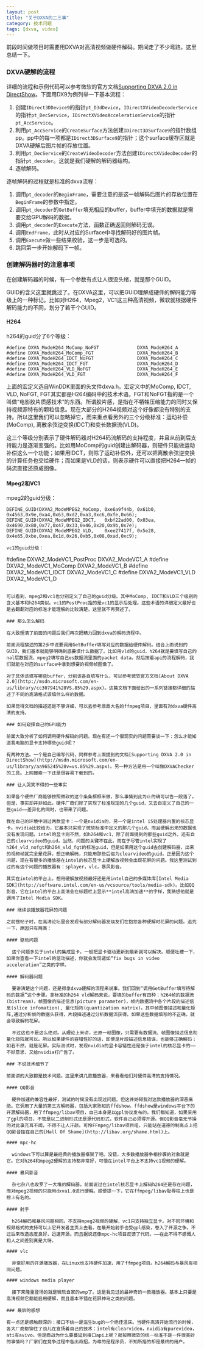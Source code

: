 ```yaml
---
layout: post
title: "关于DXVA的二三事"
category: 技术问题
tags: [dxva, video]
---
```


前段时间做项目时需要用DXVA对高清视频做硬件解码。期间走了不少弯路。这里总结一下。

### DXVA硬解的流程

详细的流程和示例代码可以参考微软的官方文档[Supporting DXVA 2.0 in DirectShow](http://msdn.microsoft.com/en-us/library/aa965245%28v=vs.85%29.aspx)。下面用DX9为例列举一下基本流程：

1. 创建`IDirect3DDevice9`的指针`pt_D3dDevice`，`IDirectXVideoDecoderService`的指针`pt_DecService`，`IDirectXVideoAccelerationService`的指针`pt_AccService`。
1. 利用`pt_AccService`的`CreateSurface`方法创建`IDirect3DSurface9`的指针数组pp。pp中的每一项都是`IDirect3DSurface9`的指针；这个surface缓存区就是DXVA硬解后图片帧的存放位置。
1. 利用`pt_DecService`的`CreateVideoDecoder`方法创建`IDirectXVideoDecoder`的指针`pt_decoder`。这就是我们硬解的解码器结构。
1. 逐帧解码。


逐帧解码的过程就是标准的dxva流程：

1. 调用`pt_decoder`的`BeginFrame`，需要注意的是这一帧解码后图片的存放位置在`BeginFrame`的参数中指定。
1. 调用`pt_decoder`的`GetBuffer`填充相应的buffer，buffer中填充的数据就是需要交给GPU解码的数据。
1. 调用`pt_decoder`的`Execute`方法，函数正确返回则解码无误。
1. 调用`EndFrame`，此时从对应的Surface中寻找解码好的图片帧。
1. 调用`Execute`做一些结果校验，这一步是可选的。
1. 跳回第一步开始解码下一帧。


### 创建解码器时的注意事项

在创建解码器的时候，有一个参数有点让人很没头绪，就是那个GUID。

GUID的含义这里就跳过了。在DXVA这里，可以把GUID理解成硬件的解码能力等级上的一种标记。比如对H264，Mpeg2，VC1这三种高清视频，微软就根据硬件解码能力的不同，划分了若干个GUID。

#### H264

h264的guid分了6个等级：

```
#define DXVA_ModeH264_MoComp_NoFGT              DXVA_ModeH264_A
#define DXVA_ModeH264_MoComp_FGT                DXVA_ModeH264_B
#define DXVA_ModeH264_IDCT_NoFGT                DXVA_ModeH264_C
#define DXVA_ModeH264_IDCT_FGT                  DXVA_ModeH264_D
#define DXVA_ModeH264_VLD_NoFGT                 DXVA_ModeH264_E
#define DXVA_ModeH264_VLD_FGT                   DXVA_ModeH264_F
```

上面的宏定义选自WinDDK里面的头文件dxva.h。宏定义中的MoComp, IDCT, VLD, NoFGT, FGT其实都是H264编码中的技术术语。FGT和NoFGT指的是一个叫做“电影胶片质感技术”的东西。所谓胶片感，是指在不牺牲压缩能力的同时又保持视频源特有的颗粒信息。现在大部分的H264视频对这个好像都没有特别的支持。所以这里我们可以忽略掉它，而来重点看另外的三个分级标准：运动补偿(MoComp), 离散余弦逆变换(IDCT)和变长数据流(VLD)。

这三个等级分别表示了硬件解码器对H264码流解码的支持程度，并且从前到后支持能力是逐渐变强的。比如用MoComp的guid创建出解码器，则硬件只能做运动补偿这么一个功能；如果用IDCT，则除了运动补偿外，还可以把离散余弦逆变换的计算任务也交给硬件；而如果是VLD的话，则表示硬件可以直接把H264一帧的码流直接还原成图像。

#### Mpeg2和VC1

mpeg2的guid分级：

```
DEFINE_GUID(DXVA2_ModeMPEG2_MoComp, 0xe6a9f44b, 0x61b0, 0x4563,0x9e,0xa4,0x63,0xd2,0xa3,0xc6,0xfe,0x66);
DEFINE_GUID(DXVA2_ModeMPEG2_IDCT,   0xbf22ad00, 0x03ea, 0x4690,0x80,0x77,0x47,0x33,0x46,0x20,0x9b,0x7e);
DEFINE_GUID(DXVA2_ModeMPEG2_VLD,    0xee27417f, 0x5e28, 0x4e65,0xbe,0xea,0x1d,0x26,0xb5,0x08,0xad,0xc9);

vc1的guid分级：

```
#define DXVA2_ModeVC1_PostProc      DXVA2_ModeVC1_A
#define DXVA2_ModeVC1_MoComp        DXVA2_ModeVC1_B
#define DXVA2_ModeVC1_IDCT          DXVA2_ModeVC1_C
#define DXVA2_ModeVC1_VLD           DXVA2_ModeVC1_D
```

可以看到，mpeg2和vc1也分别定义了自己的guid分级。其中MoComp, IDCT和VLD三个级别的含义基本和h264类似。vc1的PostProc指的是vc1的显示后处理。这些术语的详细定义最好也是去翻翻对应的标准才能理解的比较清楚，这里就不再赘述了。

### 那么怎么解码

在大致理清了前面的问题后我们再次把精力回到dxva的解码流程中。

前面流程描述的第2步中说要调用GetBuffer填写对应的数据给硬件解码。结合上面说到的GUID，我们基本就能够明确到底要填什么数据了。比如用vld的guid，h264就是要填写自己的nal层数据流，mpeg2填写自己es数据流里面的packet data。然后按着api的流程解码，我们就能在对应的surface中拿到想要的视频帧图像了。

对于具体该填写哪些buffer，分别该各自填写什么，可以参考微软官方文档[About DXVA 2.0](http://msdn.microsoft.com/en-us/library/cc307941%28VS.85%29.aspx)。这篇文档下面给出的一系列链接都详细的描述了不同的高清格式该填什么样的数据。

如果觉得文档的描述还是不够详细，可以去参考鼎鼎大名的ffmpeg项目，里面有对dxva硬件高清的支持。

### 如何窥探自己的GPU能力

前面大致分析了如何调用硬件解码的问题。现在有还一个很现实的问题需要谈一下：怎么才能知道我电脑的显卡支持哪些guid呢？

有两种方法。一个是自己编写代码，同样参考上面提到的文档[Supporting DXVA 2.0 in DirectShow](http://msdn.microsoft.com/en-us/library/aa965245%28v=vs.85%29.aspx)。另一种方法是用一个叫做DXVAChecker的工具。上网搜索一下还是很容易下载到的。

### 让人哭笑不得的一些事实

如果各个硬件厂商能够按照微软的这个条条框框来做，那么事情到此为止的确可以告一段落了。但是，事实却并非如此。硬件厂商们除了实现了标准规定的几个guid，又去自定义了自己的一些guid——差异化的同时，也带来了问题。

我在自己的环境中测过两款显卡：一个是nvidia的，另一个是intel i5处理器内置的核芯显卡。nvidia比较给力，它基本只实现了微软标准中定义的那几个guid，而且硬解出来的数据也没有发现问题。intel的显卡则不然，如h264和vc1，除了前面提到的那些guid之外，还有自己的clearvideo的guid。当然，问题的关键不在此，而在于尽管intel实现了h264_vld_nofgt和h264_vld_fgt的标准guid，但是如果用这个guid去创建解码器，出来的视频帧就完全是花屏。想正确解码，只能用那些后缀为clearvideo的guid。正是因为这个问题，现在有很多的播放器在intel的核芯显卡上硬解放视频会出现花屏的问题。我这里测试到过的有这个问题的播放器有：splayer，vlc，暴风影音。

其实在intel的平台上，想用硬解放视频最好还是用intel自己的多媒体库[Intel Media SDK](http://software.intel.com/en-us/vcsource/tools/media-sdk)。比如QQ影音，它在intel的平台上高清会在标题栏上显示**intel高清加速**的字样，我猜想他就是调用了Intel Media SDK。

### 继续谈播放器花屏的问题

之前搜帖子时，在高清论坛里会发现有部分解码器发烧友们在抱怨各种硬解时花屏的问题。追究一下，原因只有两类：

#### 驱动问题

  这个问题多见于intel的集成显卡。一般把显卡驱动更新到最新就可以解决。顺便吐槽一下，如果你查看一下intel的驱动描述，你就会发现诸如“fix bugs in video acceleration”之类的字样。

#### 解码器问题
  
  要讲清楚这个问题，还是得拿dxva硬解的流程来说事。我们回到“调用GetBuffer填写待解码的数据”这个步骤。拿标准的h264 vld解码来说，要填的buffer有四种：h264帧的数据流(bistream)，帧图像的描述信息(picture parameter)，帧内数据流中各个片段的描述信息(slice infomation), 量化矩阵(quantization matrix)。其中帧图像描述和量化矩阵,通过分析帧的数据头获得，片段描述通过分析数据流获得。如果这些数据填写的不正确，就会导致解码花屏。
  
  不过这也不是这么绝对。从理论上来讲，还原一帧图像，只需要有数据流、帧图像描述信息和量化矩阵就可以。所以如果硬件的容错性好的话，即便是片段描述信息错误，也能够正确解码；如若不然，就是花屏。实际测试时，发现nvidia的显卡容错性还是强于intel的核芯显卡的——不好意思，又给nvidia打广告了。

### 不说技术细节了

前面讲的大致都是技术问题。这里来讲几款播放器，来看看他们对硬件高清的支持情况。

#### QQ影音
  
  硬件加速的兼容性最好，测试的时候没有出现过问题。但这并妨碍我对这款播放器的深恶痛绝。它调用了大量的第三方解码器，包括大家熟知的ffdshow。ffdshow是windows平台下的开源解码器，用了ffmpeg/libav项目，自己本身是以gpl协议发布的。我们都知道，如果采用了gpl的项目，不管是以二进制形式还是源代码形式，软件自己必须得开源。但QQ影音毫无节操的对此事充耳不闻，不得不让人汗颜。可怜FFmpeg/libav项目组，只能站在道德的制高点上把QQ影音挂在自己的[Hall Of Shame](http://libav.org/shame.html)上。

#### mpc-hc

  windows下可以算是最经典的播放器框架了吧。没错，大多数播放器争相抄袭的对象就是它。它对h264和mpeg2硬解的支持都非常好，可惜在intel平台上不支持vc1视频的硬解。

#### 暴风影音
  
  杂七杂八也收罗了一大堆的解码器，前面说过在intel核芯显卡上解码h264还是存在问题，而对mpeg2视频的只能用dxva1.0进行硬解。顺便提一下，它在ffmpeg/libav耻辱柱上也是榜上有名的。

#### 射手

  h264解码和暴风问题相同。不支持mpeg2视频的硬解，vc1只支持独立显卡。对不同环境和视频格式的支持可以上它开发者主页上去看。在最开始射手也受gpl感染，卷入了开源之争。不过后来改造态度良好，迅速开源。而且据说还像mpc-hc项目反馈了代码。——在此不得不感慨人和人之间差别真是大呀。

#### vlc
  
  非常好用的开源播放器，在Linux也支持硬件加速，用了ffmpeg项目。h264解码与暴风有相同问题。

#### windows media player
  
  接下来隆重登场的就是微软自家的wmp了。这是我见过的最神奇的一款播放器。基本上只要是高清视频它都能启用硬解，而且基本不错在花屏神马之类的问题。
  
### 最后的感想

有一点还是感触颇深的：接口不统一是滋生bug的一个绝佳温床。当硬件高清开始流行的时候，各大厂商都铆住了劲儿在宣扬着自己的技术：intel有clearvideo，nvidia有purevideo，ati有avivo。但是商战为什么要蔓延到接口api上呢？就按照微软的统一标准不是一件很美妙的事情吗？厂家们在竞争过程中各出奇招，为难的是程序员，不知所措的却是最终的用户。
